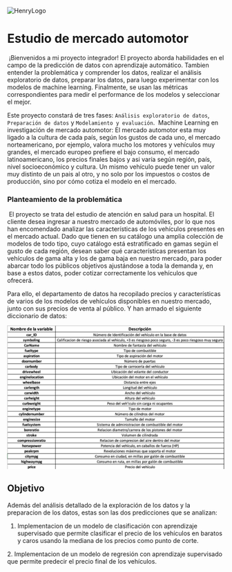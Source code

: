 ![HenryLogo](https://d31uz8lwfmyn8g.cloudfront.net/Assets/logo-henry-white-lg.png)
​
# **Estudio de mercado automotor**
​
¡Bienvenidos a mi proyecto integrador! El proyecto aborda habilidades en el campo de la predicción de datos con aprendizaje automático. Tambien entender la problemática y comprender los datos, realizar el análisis exploratorio de datos, preparar los datos, para luego experimentar con los modelos de machine learning. Finalmente, se usan las métricas correspondientes para medir el performance de los modelos y seleccionar el mejor. 

Este proyecto constará de tres fases: `Análisis exploratorio de datos`, `Preparación de datos` y `Modelamiento y evaluación`.
​
Machine Learning en investigación de mercado automotor: El mercado automotor esta muy ligado a la cultura de cada país, según los gustos de cada uno, el mercado norteamericano, por ejemplo, valora mucho los motores y vehículos muy grandes, el mercado europeo prefiere el bajo consumo, el mercado latinoamericano, los precios finales bajos y asi varía según región, país, nivel socioeconómico y cultura. Un mismo vehículo puede tener un valor muy distinto de un pais al otro, y no solo por los impuestos o costos de producción, sino por cómo cotiza el modelo en el mercado.

### **Planteamiento de la problemática**
​
El proyecto se trata del estudio de atención en salud para un hospital. El cliente desea ingresar a nuestro mercado de automóviles, por lo que nos han encomendado analizar las características de los vehículos presentes en el mercado actual. Dado que tienen en su catálogo una amplia colección de modelos de todo tipo, cuyo catálogo está estratificado en gamas según el gusto de cada región, desean saber qué características presentan los vehículos de gama alta y los de gama baja en nuestro mercado, para poder abarcar todo los públicos objetivos ajustándose a toda la demanda y, en base a estos datos, poder cotizar correctamente los vehículos que ofrecerá. 

Para ello, el departamento de datos ha recopilado precios y características de varios de los modelos de vehículos disponibles en nuestro mercado, junto con sus precios de venta al público. Y han armado el siguiente diccionario de datos:

![DiccionarioDatos](https://github.com/jdeiloff/Proyecto-Integrador-M6/raw/main/dic_pi2.jpg)

## **Objetivo**

Además del análisis detallado de la exploración de los datos y la preparacion de los datos, estas son las dos predicciones que se analizan:
​
1. Implementacion de un modelo de clasificación con aprendizaje supervisado que permite clasificar el precio de los vehículos en baratos y caros usando la mediana de los precios como punto de corte.

​2. Implementacion de un modelo de regresión con aprendizaje supervisado que permite predecir el precio final de los vehículos.
